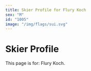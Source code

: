 ```yaml
---
title: Skier Profile for Flury Koch
sex: "M"
id: "1005"
image: "/img/flags/sui.svg" 
---
```


# Skier Profile

This page is for: Flury Koch.
    